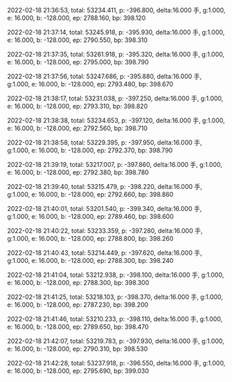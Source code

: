 2022-02-18 21:36:53, total: 53234.411, p: -396.800, delta:16.000 手, g:1.000, e: 16.000, b: -128.000, ep: 2788.160, bp: 398.120

2022-02-18 21:37:14, total: 53245.918, p: -395.930, delta:16.000 手, g:1.000, e: 16.000, b: -128.000, ep: 2790.550, bp: 398.310

2022-02-18 21:37:35, total: 53261.918, p: -395.320, delta:16.000 手, g:1.000, e: 16.000, b: -128.000, ep: 2795.000, bp: 398.790

2022-02-18 21:37:56, total: 53247.686, p: -395.880, delta:16.000 手, g:1.000, e: 16.000, b: -128.000, ep: 2793.480, bp: 398.670

2022-02-18 21:38:17, total: 53231.038, p: -397.250, delta:16.000 手, g:1.000, e: 16.000, b: -128.000, ep: 2793.310, bp: 398.820

2022-02-18 21:38:38, total: 53234.653, p: -397.120, delta:16.000 手, g:1.000, e: 16.000, b: -128.000, ep: 2792.560, bp: 398.710

2022-02-18 21:38:58, total: 53229.395, p: -397.950, delta:16.000 手, g:1.000, e: 16.000, b: -128.000, ep: 2792.370, bp: 398.790

2022-02-18 21:39:19, total: 53217.007, p: -397.860, delta:16.000 手, g:1.000, e: 16.000, b: -128.000, ep: 2792.380, bp: 398.780

2022-02-18 21:39:40, total: 53215.479, p: -398.220, delta:16.000 手, g:1.000, e: 16.000, b: -128.000, ep: 2792.660, bp: 398.860

2022-02-18 21:40:01, total: 53201.540, p: -399.340, delta:16.000 手, g:1.000, e: 16.000, b: -128.000, ep: 2789.460, bp: 398.600

2022-02-18 21:40:22, total: 53233.359, p: -397.280, delta:16.000 手, g:1.000, e: 16.000, b: -128.000, ep: 2788.800, bp: 398.260

2022-02-18 21:40:43, total: 53214.449, p: -397.620, delta:16.000 手, g:1.000, e: 16.000, b: -128.000, ep: 2788.300, bp: 398.240

2022-02-18 21:41:04, total: 53212.938, p: -398.100, delta:16.000 手, g:1.000, e: 16.000, b: -128.000, ep: 2788.300, bp: 398.300

2022-02-18 21:41:25, total: 53218.103, p: -398.370, delta:16.000 手, g:1.000, e: 16.000, b: -128.000, ep: 2787.230, bp: 398.200

2022-02-18 21:41:46, total: 53210.233, p: -398.110, delta:16.000 手, g:1.000, e: 16.000, b: -128.000, ep: 2789.650, bp: 398.470

2022-02-18 21:42:07, total: 53219.783, p: -397.930, delta:16.000 手, g:1.000, e: 16.000, b: -128.000, ep: 2790.310, bp: 398.530

2022-02-18 21:42:28, total: 53237.918, p: -396.550, delta:16.000 手, g:1.000, e: 16.000, b: -128.000, ep: 2795.690, bp: 399.030